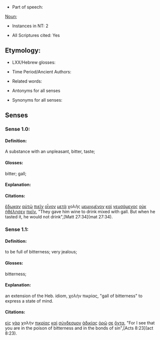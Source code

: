 * Part of speech: 

[Noun](http://ugg.readthedocs.io/en/latest/noun.html); 

* Instances in NT: 2

* All Scriptures cited: Yes

## Etymology: 

* LXX/Hebrew glosses: 

* Time Period/Ancient Authors: 

* Related words: 

* Antonyms for all senses

* Synonyms for all senses: 

## Senses 

### Sense 1.0: 

#### Definition: 

A substance with an unpleasant, bitter, taste;

#### Glosses: 

bitter; gall;

#### Explanation: 

#### Citations: 

[ἔδωκαν](../G13250/01.md) [αὐτῷ](../G08460/01.md) [πιεῖν](../G40950/01.md) [οἶνον](../G36310/01.md) [μετὰ](../G33260/01.md) χολῆς [μεμιγμένον](../G33960/01.md) [καὶ](../G25320/01.md) [γευσάμενος](../G10890/01.md) [οὐκ](../G37560/01.md) [ἠθέλησεν](../G23090/01.md) [πιεῖν](../G40950/01.md), "They gave him wine to drink mixed with gall. But when he tasted it, he would not drink",[Matt 27:34](mat 27:34). 


### Sense 1.1: 

#### Definition: 

to be full of bitterness; very jealous;

#### Glosses: 

bitterness;

#### Explanation: 

an extension of the Heb. idiom,  χολὴν πικρίας, "gall of bitterness" to express a state of mind.

#### Citations: 

[εἰς](../G15190/01.md) [γὰρ](../G10630/01.md) χολὴν [πικρίας](../G40880/01.md) [καὶ](../G25320/01.md) [σύνδεσμον](../G48860/01.md) [ἀδικίας](../G00930/01.md) [ὁρῶ](../G37080/01.md) [σε](../G47710/01.md) [ὄντα](../G99999/01.md), "For I see that you are in the poison of bitterness and in the bonds of sin",[Acts 8:23](act 8:23).  

